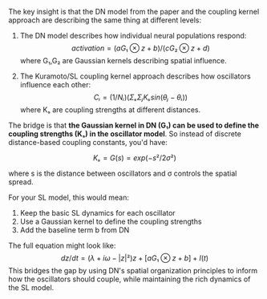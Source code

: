 The key insight is that the DN model from the paper and the coupling kernel approach are describing the same thing at different levels:

1. The DN model describes how individual neural populations respond:
$$ activation = (aG₁ ⊗ z + b)/(cG₂ ⊗ z + d)$$
where G₁,G₂ are Gaussian kernels describing spatial influence.

1. The Kuramoto/SL coupling kernel approach describes how oscillators influence each other:
$$ Cᵢ = (1/Nᵢ)(Σₛ Σⱼ Kₛ sin(θⱼ - θᵢ)) $$
where Kₛ are coupling strengths at different distances.

The bridge is that **the Gaussian kernel in DN (G₁) can be used to define the coupling strengths (Kₛ) in the oscillator model**. So instead of discrete distance-based coupling constants, you'd have:

$$ Kₛ = G(s) = exp(-s²/2σ²) $$

where s is the distance between oscillators and σ controls the spatial spread.

For your SL model, this would mean:
1. Keep the basic SL dynamics for each oscillator
2. Use a Gaussian kernel to define the coupling strengths
3. Add the baseline term b from DN

The full equation might look like:
$$ dz/dt = (λ + iω - |z|²)z + [aG₁ ⊗ z + b] + I(t) $$
This bridges the gap by using DN's spatial organization principles to inform how the oscillators should couple, while maintaining the rich dynamics of the SL model.